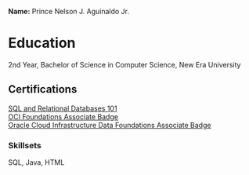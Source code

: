 **Name:** Prince Nelson J. Aguinaldo Jr.

<h1>Education</h1> 
2nd Year, Bachelor of Science in Computer Science, New Era University

<h2>Certifications</h2>
<a href="https://courses.cognitiveclass.ai/certificates/e1fc42ed2a854cd58cc16e940c6f73db">SQL and Relational Databases 101</a> <br>
<a href="https://github.com/user-attachments/assets/65216f50-770c-4002-94e7-fbfd6999551b">OCI Foundations Associate Badge</a> <br>
<a href="https://github.com/user-attachments/assets/82251528-e377-4254-acc7-c45a6ef93e2d">Oracle Cloud Infrastructure Data Foundations Associate Badge</a>

<h3>Skillsets</h3>
SQL, Java, HTML
